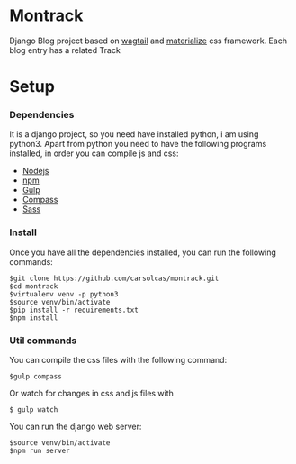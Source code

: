 # Montrack
Django Blog project based on [wagtail](https://wagtail.io/) and [materialize](http://materializecss.com/) css framework. Each blog entry has a related Track

Setup
=======
### Dependencies
It is a django project, so you need have installed python, i am using python3. Apart from python you need to have the following programs installed, in order you can compile js and css:
* [Nodejs](https://nodejs.org/)
* [npm](https://www.npmjs.com/)
* [Gulp](http://gulpjs.com/)
* [Compass](http://compass-style.org/)
* [Sass](http://sass-lang.com/)


### Install
Once you have all the dependencies installed, you can run the following commands:

    $git clone https://github.com/carsolcas/montrack.git
    $cd montrack
    $virtualenv venv -p python3
    $source venv/bin/activate
    $pip install -r requirements.txt
    $npm install

### Util commands
You can compile the css files with the following command:

    $gulp compass

Or watch for changes in css and js files with

    $ gulp watch

You can run the django web server:

    $source venv/bin/activate
    $npm run server